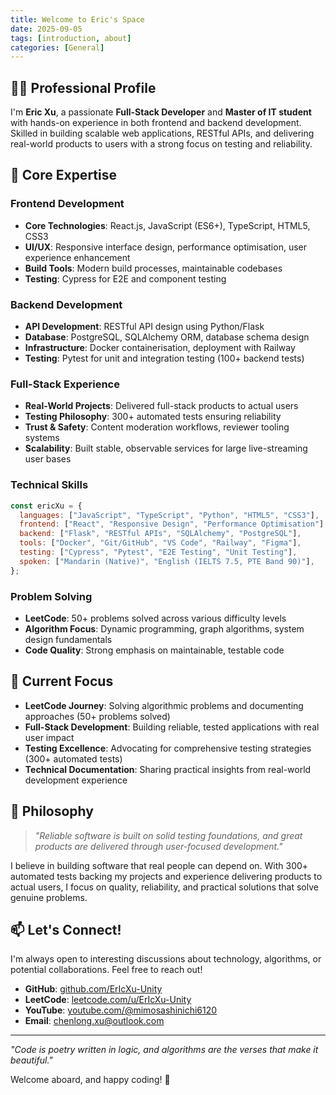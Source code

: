 ```yaml
---
title: Welcome to Eric's Space
date: 2025-09-05
tags: [introduction, about]
categories: [General]
---
```


## 👨‍💻 Professional Profile

I'm **Eric Xu**, a passionate **Full-Stack Developer** and **Master of IT student** with hands-on experience in both frontend and backend development. Skilled in building scalable web applications, RESTful APIs, and delivering real-world products to users with a strong focus on testing and reliability.

## 🎯 Core Expertise

### **Frontend Development**

- **Core Technologies**: React.js, JavaScript (ES6+), TypeScript, HTML5, CSS3
- **UI/UX**: Responsive interface design, performance optimisation, user experience enhancement
- **Build Tools**: Modern build processes, maintainable codebases
- **Testing**: Cypress for E2E and component testing

### **Backend Development**

- **API Development**: RESTful API design using Python/Flask
- **Database**: PostgreSQL, SQLAlchemy ORM, database schema design
- **Infrastructure**: Docker containerisation, deployment with Railway
- **Testing**: Pytest for unit and integration testing (100+ backend tests)

### **Full-Stack Experience**

- **Real-World Projects**: Delivered full-stack products to actual users
- **Testing Philosophy**: 300+ automated tests ensuring reliability
- **Trust & Safety**: Content moderation workflows, reviewer tooling systems
- **Scalability**: Built stable, observable services for large live-streaming user bases

### **Technical Skills**

```javascript
const ericXu = {
  languages: ["JavaScript", "TypeScript", "Python", "HTML5", "CSS3"],
  frontend: ["React", "Responsive Design", "Performance Optimisation"],
  backend: ["Flask", "RESTful APIs", "SQLAlchemy", "PostgreSQL"],
  tools: ["Docker", "Git/GitHub", "VS Code", "Railway", "Figma"],
  testing: ["Cypress", "Pytest", "E2E Testing", "Unit Testing"],
  spoken: ["Mandarin (Native)", "English (IELTS 7.5, PTE Band 90)"],
};
```

### **Problem Solving**

- **LeetCode**: 50+ problems solved across various difficulty levels
- **Algorithm Focus**: Dynamic programming, graph algorithms, system design fundamentals
- **Code Quality**: Strong emphasis on maintainable, testable code

## 🚀 Current Focus

- **LeetCode Journey**: Solving algorithmic problems and documenting approaches (50+ problems solved)
- **Full-Stack Development**: Building reliable, tested applications with real user impact
- **Testing Excellence**: Advocating for comprehensive testing strategies (300+ automated tests)
- **Technical Documentation**: Sharing practical insights from real-world development experience

## 🌟 Philosophy

> _"Reliable software is built on solid testing foundations, and great products are delivered through user-focused development."_

I believe in building software that real people can depend on. With 300+ automated tests backing my projects and experience delivering products to actual users, I focus on quality, reliability, and practical solutions that solve genuine problems.

## 📫 Let's Connect!

I'm always open to interesting discussions about technology, algorithms, or potential collaborations. Feel free to reach out!

- **GitHub**: [github.com/ErIcXu-Unity](https://github.com/ErIcXu-Unity)
- **LeetCode**: [leetcode.com/u/ErIcXu-Unity](https://leetcode.com/u/ErIcXu-Unity/)
- **YouTube**: [youtube.com/@mimosashinichi6120](https://www.youtube.com/@mimosashinichi6120)
- **Email**: chenlong.xu@outlook.com

---

_"Code is poetry written in logic, and algorithms are the verses that make it beautiful."_

Welcome aboard, and happy coding! 🚀
